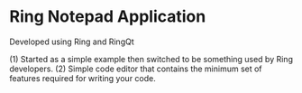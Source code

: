 Ring Notepad Application
========================

Developed using Ring and RingQt

(1) Started as a simple example then switched to be something used by Ring developers.
(2) Simple code editor that contains the minimum set of features required for writing your code.